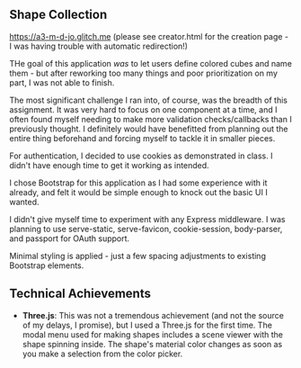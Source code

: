## Shape Collection

https://a3-m-d-jo.glitch.me (please see creator.html for the creation page - I was having trouble with automatic redirection!)

THe goal of this application *was* to let users define colored cubes and name them - but after reworking too many things and poor prioritization on my part, I was not able to finish.

The most significant challenge I ran into, of course, was the breadth of this assignment.  It was very hard to focus on one component at a time, and I often found myself needing to make more validation checks/callbacks than I previously thought.  I definitely would have benefitted from planning out the entire thing beforehand and forcing myself to tackle it in smaller pieces.

For authentication, I decided to use cookies as demonstrated in class.  I didn't have enough time to get it working as intended.

I chose Bootstrap for this application as I had some experience with it already, and felt it would be simple enough to knock out the basic UI I wanted.

I didn't give myself time to experiment with any Express middleware.  I was planning to use serve-static, serve-favicon, cookie-session, body-parser, and passport for OAuth support.

Minimal styling is applied - just a few spacing adjustments to existing Bootstrap elements.

## Technical Achievements
- **Three.js**: This was not a tremendous achievement (and not the source of my delays, I promise), but I used a Three.js for the first time.  The modal menu used for making shapes includes a scene viewer with the shape spinning inside.  The shape's material color changes as soon as you make a selection from the color picker.